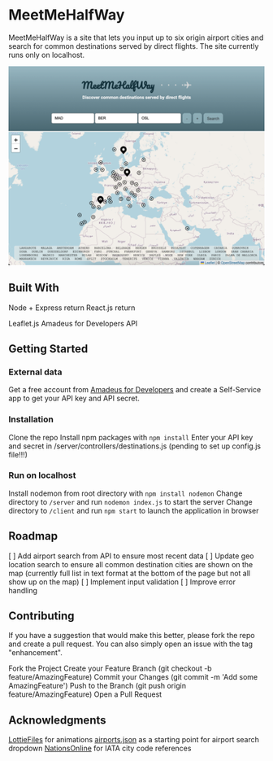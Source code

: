 # MeetMeHalfWay
MeetMeHalfWay is a site that lets you input up to six origin airport cities and search for common destinations served by direct flights. The site currently runs only on localhost.

![Homepage!](/assets/MeetMeHalfWay-Screenshot.jpg "Homepage")


## Built With
Node + Express  return
React.js  return

Leaflet.js
Amadeus for Developers API

## Getting Started

### External data
Get a free account from [Amadeus for Developers](https://developers.amadeus.com/) and create a Self-Service app to get your API key and API secret.

### Installation
Clone the repo
Install npm packages with `npm install`
Enter your API key and secret in /server/controllers/destinations.js  (pending to set up config.js file!!!)

### Run on localhost
Install nodemon from root directory with `npm install nodemon`
Change directory to `/server` and run `nodemon index.js` to start the server
Change directory to `/client` and run `npm start` to launch the application in browser


## Roadmap
[ ] Add airport search from API to ensure most recent data
[ ] Update geo location search to ensure all common destination cities are shown on the map (currently full list in text format at the bottom of the page but not all show up on the map)
[ ] Implement input validation
[ ] Improve error handling

## Contributing
If you have a suggestion that would make this better, please fork the repo and create a pull request. You can also simply open an issue with the tag "enhancement".

Fork the Project
Create your Feature Branch (git checkout -b feature/AmazingFeature)
Commit your Changes (git commit -m 'Add some AmazingFeature')
Push to the Branch (git push origin feature/AmazingFeature)
Open a Pull Request


## Acknowledgments

[LottieFiles](https://lottiefiles.com/) for animations
[airports.json](https://gist.github.com/tdreyno/4278655) as a starting point for airport search dropdown
[NationsOnline](https://www.nationsonline.org/oneworld/IATA_Codes/airport_code_list.htm) for IATA city code references